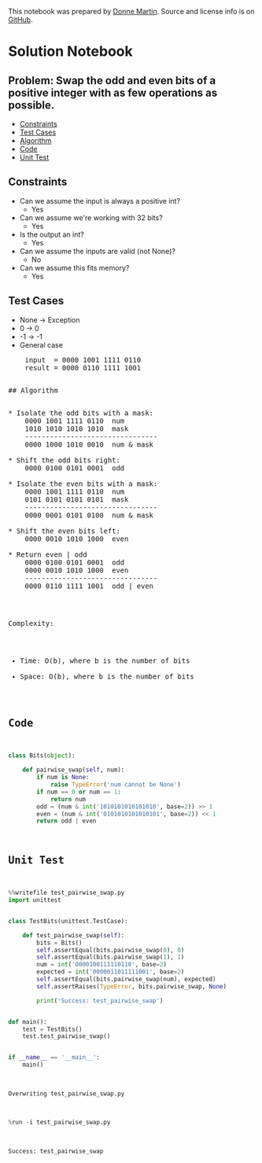 This notebook was prepared by [Donne Martin](https://github.com/donnemartin). Source and license info is on [GitHub](https://github.com/donnemartin/interactive-coding-challenges).

# Solution Notebook

## Problem: Swap the odd and even bits of a positive integer with as few operations as possible.

- [Constraints](#Constraints)
- [Test Cases](#Test-Cases)
- [Algorithm](#Algorithm)
- [Code](#Code)
- [Unit Test](#Unit-Test)

## Constraints

- Can we assume the input is always a positive int?
  - Yes
- Can we assume we're working with 32 bits?
  - Yes
- Is the output an int?
  - Yes
- Can we assume the inputs are valid (not None)?
  - No
- Can we assume this fits memory?
  - Yes

## Test Cases

- None -> Exception
- 0 -> 0
- -1 -> -1
- General case
<pre>
    input  = 0000 1001 1111 0110
    result = 0000 0110 1111 1001
<pre>

## Algorithm

<pre>
* Isolate the odd bits with a mask:
    0000 1001 1111 0110  num
    1010 1010 1010 1010  mask
    --------------------------------
    0000 1000 1010 0010  num & mask

* Shift the odd bits right:
    0000 0100 0101 0001  odd

* Isolate the even bits with a mask:
    0000 1001 1111 0110  num
    0101 0101 0101 0101  mask
    --------------------------------
    0000 0001 0101 0100  num & mask

* Shift the even bits left:
    0000 0010 1010 1000  even

* Return even | odd
    0000 0100 0101 0001  odd
    0000 0010 1010 1000  even
    --------------------------------
    0000 0110 1111 1001  odd | even
</pre>

Complexity:

- Time: O(b), where b is the number of bits
- Space: O(b), where b is the number of bits

## Code

```python
class Bits(object):

    def pairwise_swap(self, num):
        if num is None:
            raise TypeError('num cannot be None')
        if num == 0 or num == 1:
            return num
        odd = (num & int('1010101010101010', base=2)) >> 1
        even = (num & int('0101010101010101', base=2)) << 1
        return odd | even
```

## Unit Test

```python
%%writefile test_pairwise_swap.py
import unittest


class TestBits(unittest.TestCase):

    def test_pairwise_swap(self):
        bits = Bits()
        self.assertEqual(bits.pairwise_swap(0), 0)
        self.assertEqual(bits.pairwise_swap(1), 1)
        num = int('0000100111110110', base=2)
        expected = int('0000011011111001', base=2)
        self.assertEqual(bits.pairwise_swap(num), expected)
        self.assertRaises(TypeError, bits.pairwise_swap, None)

        print('Success: test_pairwise_swap')


def main():
    test = TestBits()
    test.test_pairwise_swap()


if __name__ == '__main__':
    main()
```

    Overwriting test_pairwise_swap.py

```python
%run -i test_pairwise_swap.py
```

    Success: test_pairwise_swap
